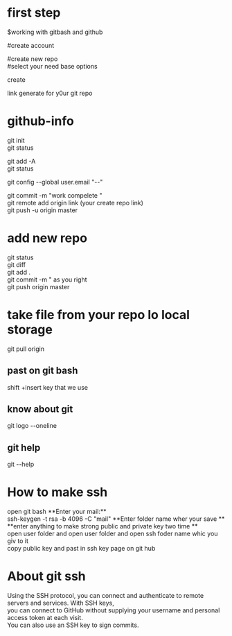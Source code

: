 
<h1> first step</h1>
$working with gitbash and github 



<!-- go to web github -->
#create account <br>
<!-- go to repositories  -->
#create new repo  <br>
#select your need base options   <br>

create  <br>

link generate for y0ur git repo  <br>


# github-info  <br>

git init  <br>
git status  <br>
<!-- to add all file in  -->
git add -A   <br>
git status  <br>
<!--  -->
git config --global user.email "--"  <br>
<!-- add commit in in repo -->
git commit -m "work compelete "  <br>
git remote add origin  link (your create repo link)  <br>
git push -u origin master   <br>

<h1>add new repo </h1>
git status   <br>
git diff   <br>
git add .  <br>
git commit -m " as you right   <br>
git push origin master   <br>

<h1>take file from your repo lo local storage </h1>
git pull origin

<h2> past on git bash </h3>
shift +insert key that we use
<h2>know about git </h2>
git logo --oneline
<h2> git help </h2>
git --help
 
<h1>How to make ssh</h1>
open git bash 
**Enter your mail:** <br>ssh-keygen -t rsa -b 4096 -C "mail"
**Enter folder name wher your save **<br>
**enter anything to make strong public and private key two time ** <br>
open user folder and open user folder and open ssh foder name whic you giv to it   <br>
copy public key and past  in ssh key page on git hub <br>

<h1>About git ssh </h1>
Using the SSH protocol, you can connect and authenticate to remote servers and services. With SSH keys, <br> you can connect to GitHub without supplying your username and personal access token at each visit.<br> You can also use an SSH key to sign commits.


